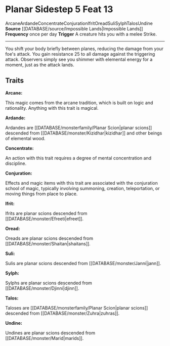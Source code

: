 ﻿---
actions: '[reaction]'
feat: Planar Sidestep
frequency: once per day
id: '3936'
level: '13'
name: Planar Sidestep
rarity: Common
school: Conjuration
source: '[[DATABASE/source/Impossible Lands|Impossible Lands]]'
trait:
- '[[DATABASE/trait/Arcane|Arcane]]'
- '[[DATABASE/trait/Ardande|Ardande]]'
- '[[DATABASE/trait/Concentrate|Concentrate]]'
- '[[DATABASE/trait/Conjuration|Conjuration]]'
- '[[DATABASE/trait/Ifrit|Ifrit]]'
- '[[DATABASE/trait/Oread|Oread]]'
- '[[DATABASE/trait/Suli|Suli]]'
- '[[DATABASE/trait/Sylph|Sylph]]'
- '[[DATABASE/trait/Talos|Talos]]'
- '[[DATABASE/trait/Undine|Undine]]'
trigger: A creature hits you with a melee Strike.
type: Feat

---
# Planar Sidestep <span class="action-icon">5</span> <span class="item-type">Feat 13</span>

<span class="item-trait">Arcane</span><span class="item-trait">Ardande</span><span class="item-trait">Concentrate</span><span class="item-trait">Conjuration</span><span class="item-trait">Ifrit</span><span class="item-trait">Oread</span><span class="item-trait">Suli</span><span class="item-trait">Sylph</span><span class="item-trait">Talos</span><span class="item-trait">Undine</span>
**Source** [[DATABASE/source/Impossible Lands|Impossible Lands]]
**Frequency** once per day
**Trigger** A creature hits you with a melee Strike.

---
You shift your body briefly between planes, reducing the damage from your foe's attack. You gain resistance 25 to all damage against the triggering attack. Observers simply see you shimmer with elemental energy for a moment, just as the attack lands.

## Traits

**Arcane:**

This magic comes from the arcane tradition, which is built on logic and rationality. Anything with this trait is magical.

**Ardande:**

Ardandes are [[DATABASE/monsterfamily/Planar Scion|planar scions]] descended from [[DATABASE/monster/Kizidhar|kizidhar]] and other beings of elemental wood.

**Concentrate:**

An action with this trait requires a degree of mental concentration and discipline.

**Conjuration:**

Effects and magic items with this trait are associated with the conjuration school of magic, typically involving summoning, creation, teleportation, or moving things from place to place.

**Ifrit:**

Ifrits are planar scions descended from [[DATABASE/monster/Efreeti|efreet]].

**Oread:**

Oreads are planar scions descended from [[DATABASE/monster/Shaitan|shaitans]].

**Suli:**

Sulis are planar scions descended from [[DATABASE/monster/Janni|jann]].

**Sylph:**

Sylphs are planar scions descended from [[DATABASE/monster/Djinni|djinn]].

**Talos:**

Taloses are [[DATABASE/monsterfamily/Planar Scion|planar scions]] descended from [[DATABASE/monster/Zuhra|zuhras]].

**Undine:**

Undines are planar scions descended from [[DATABASE/monster/Marid|marids]].